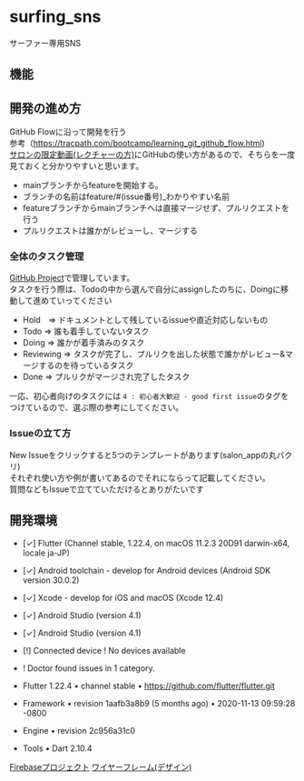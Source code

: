 
# surfing_sns
サーファー専用SNS

## 機能

## 開発の進め方
GitHub Flowに沿って開発を行う  
参考（https://tracpath.com/bootcamp/learning_git_github_flow.html)  
[サロンの限定動画(レクチャーの方)](https://vimeo.com/showcase/7431597/video/441969458)にGitHubの使い方があるので、そちらを一度見ておくと分かりやすいと思います。  

- mainブランチからfeatureを開始する。
- ブランチの名前はfeature/#(issue番号)_わかりやすい名前
- featureブランチからmainブランチへは直接マージせず、プルリクエストを行う
- プルリクエストは誰かがレビューし、マージする

### 全体のタスク管理
[GitHub Project](https://github.com/kboyflutteruniv/couple_todo/projects/1)で管理しています。  
タスクを行う際は、Todoの中から選んで自分にassignしたのちに、Doingに移動して進めていってください  
- Hold　=> ドキュメントとして残しているissueや直近対応しないもの
- Todo => 誰も着手していないタスク
- Doing => 誰かが着手済みのタスク
- Reviewing => タスクが完了し、プルリクを出した状態で誰かがレビュー&マージするのを待っているタスク  
- Done => プルリクがマージされ完了したタスク  

一応、初心者向けのタスクには `4 : 初心者大歓迎 - good first issue`のタグをつけているので、選ぶ際の参考にしてください。  

### Issueの立て方
New Issueをクリックすると5つのテンプレートがあります(salon_appの丸パクリ)  
それぞれ使い方や例が書いてあるのでそれにならって記載してください。  
質問などもIssueで立てていただけるとありがたいです  


## 開発環境
- [✓] Flutter (Channel stable, 1.22.4, on macOS 11.2.3 20D91 darwin-x64, locale
    ja-JP)
- [✓] Android toolchain - develop for Android devices (Android SDK version 30.0.2)
- [✓] Xcode - develop for iOS and macOS (Xcode 12.4)
- [✓] Android Studio (version 4.1)
- [✓] Android Studio (version 4.1)
- [!] Connected device
    ! No devices available

- ! Doctor found issues in 1 category.
- Flutter 1.22.4 • channel stable • https://github.com/flutter/flutter.git
- Framework • revision 1aafb3a8b9 (5 months ago) • 2020-11-13 09:59:28 -0800
- Engine • revision 2c956a31c0
- Tools • Dart 2.10.4

 [Firebaseプロジェクト](https://console.firebase.google.com/u/0/project/flutter-univ-surfing-sns/overview?hl=ja)
 [ワイヤーフレーム(デザイン)](https://www.figma.com/file/ovMlLUIaovCln5l5nT6j3A/%E3%82%B5%E3%83%BC%E3%83%95%E3%82%A1%E3%83%BC%E5%B0%82%E7%94%A8SNS?node-id=0%3A1)

